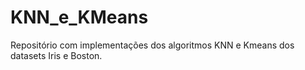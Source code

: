 # KNN_e_KMeans
Repositório com implementações dos algoritmos KNN e Kmeans dos datasets Iris e Boston.

